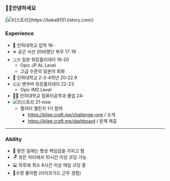 ### 🤜🫷안녕하세요

[![티스토리](https://img.shields.io/badge/티스토리-FF9E0F?style=for-the-badge&logo=tistory&logoColor=white")](https://baka9131.tistory.com/)

### Experience

+ 🏫 인하대학교 입학 16-
+ ✈️ 공군 서산 20비행단 복무 17-19
+ 🇯🇵 일본 워킹홀리데이 19-20
  + Opic JP AL Level
  + 고급 수준의 일본어 회화
+ 🏫 인하대학교 2-3-4학년 20-22.9
+ 🇨🇦 밴쿠버 워킹홀리데이 22-23
  + Opic IM2 Level
+ 🧑‍🎓 인하대학교 컴퓨터공학과 졸업 24-
+ ![티스토리](https://img.shields.io/badge/flutter-02569B?style=for-the-badge&logo=flutter&logoColor=white") 21-now
  + 플러터 챌린지 1기 참여
    + https://kilee.craft.me/challenge-one / 소개
    + https://kilee.craft.me/dashboard / 문제 제출

---

### Ability

+ 💪 맡은 일에는 항상 책임감을 가지고 함
+ 🪑 앉은 자리에서 10시간 이상 코딩 가능
+ 💻 하루에 최소 8시간 이상 매일 코딩 중
+ 🐬수영 좋아함 (라이프가드 근무 경험)
